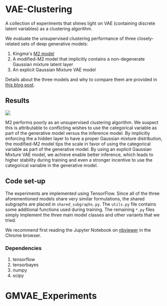 # VAE-Clustering
A collection of experiments that shines light on VAE (containing discrete latent variables) as a clustering algorithm.

We evaluate the unsupervised clustering performance of three closely-related sets of deep generative models:

1. Kingma's [M2 model](https://arxiv.org/abs/1406.5298)
2. A modified-M2 model that implicitly contains a non-degenerate Gaussian mixture latent layer
3. An explicit Gaussian Mixture VAE model

Details about the three models and why to compare them are provided in [this blog post](http://ruishu.io/2016/12/25/gmvae/).

## Results

![](/images/combined.png)

M2 performs poorly as an unsupervised clustering algorithm. We suspect this is attributable to conflicting wishes to use the categorical variable as part of the generative model versus the inference model. By implicitly enforcing the a hidden layer to have a proper Gaussian mixture distribution, the modified-M2 model tips the scale in favor of using the categorical variable as part of the generative model. By using an explicit Gaussian Mixture VAE model, we achieve enable better inference, which leads to higher stability during training and even a stronger incentive to use the categorical variable in the generative model.


## Code set-up

The experiments are implemented using TensorFlow. Since all of the three aforementioned models share very similar formulations, the shared subgraphs are placed in `shared_subgraphs.py`. The `utils.py` file contains some additional functions used during training. The remaining `*.py` files simply implement the three main model classes and other variants that we tried.

We recommend first reading the Jupyter Notebook on [nbviewer](http://nbviewer.jupyter.org/github/RuiShu/vae-clustering/blob/master/experiments.ipynb) in the Chrome browser.

### Dependencies

1. tensorflow
2. tensorbayes
3. numpy
4. scipy
# GMVAE_Experiments

